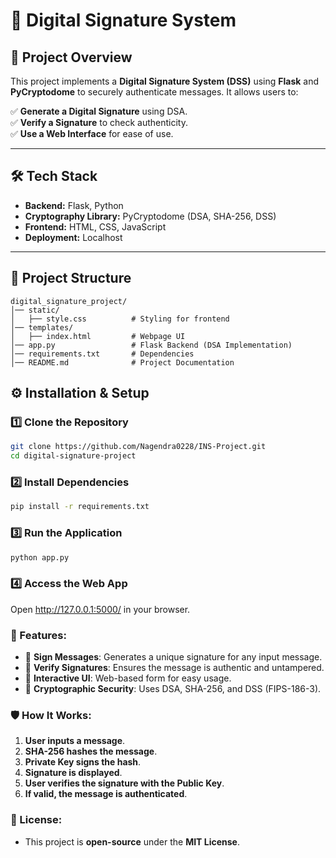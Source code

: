 # 🔐 Digital Signature System

## 📜 Project Overview
This project implements a **Digital Signature System (DSS)** using **Flask** and **PyCryptodome** to securely authenticate messages. It allows users to:

✅ **Generate a Digital Signature** using DSA.  
✅ **Verify a Signature** to check authenticity.  
✅ **Use a Web Interface** for ease of use.  

---

## 🛠️ Tech Stack

- **Backend:** Flask, Python  
- **Cryptography Library:** PyCryptodome (DSA, SHA-256, DSS)  
- **Frontend:** HTML, CSS, JavaScript  
- **Deployment:** Localhost  

---

## 📂 Project Structure
```
digital_signature_project/
│── static/
│   ├── style.css          # Styling for frontend
│── templates/
│   ├── index.html         # Webpage UI
│── app.py                 # Flask Backend (DSA Implementation)
│── requirements.txt       # Dependencies
│── README.md              # Project Documentation
```



## ⚙️ Installation & Setup

### 1️⃣ Clone the Repository

```sh
git clone https://github.com/Nagendra0228/INS-Project.git
cd digital-signature-project
```
### 2️⃣ Install Dependencies
```sh
pip install -r requirements.txt
```
### 3️⃣ Run the Application
```sh
python app.py
```
### 4️⃣ Access the Web App
Open http://127.0.0.1:5000/ in your browser.

### 📌 Features:
- 🔹 **Sign Messages**: Generates a unique signature for any input message.  
- 🔹 **Verify Signatures**: Ensures the message is authentic and untampered.  
- 🔹 **Interactive UI**: Web-based form for easy usage.  
- 🔹 **Cryptographic Security**: Uses DSA, SHA-256, and DSS (FIPS-186-3).  

### 🛡️ How It Works:
1. **User inputs a message**.  
2. **SHA-256 hashes the message**.  
3. **Private Key signs the hash**.  
4. **Signature is displayed**.  
5. **User verifies the signature with the Public Key**.  
6. **If valid, the message is authenticated**.  

### 📜 License:
- This project is **open-source** under the **MIT License**.  

